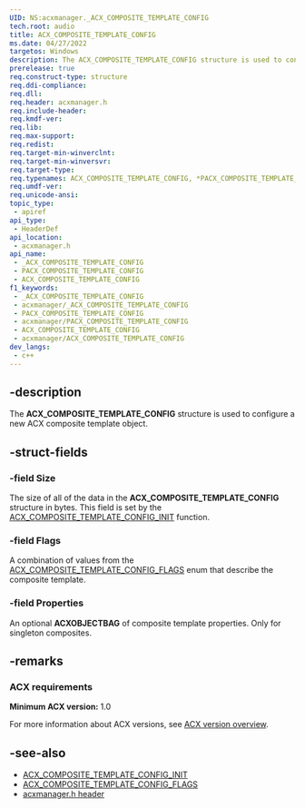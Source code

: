 ```yaml
---
UID: NS:acxmanager._ACX_COMPOSITE_TEMPLATE_CONFIG
tech.root: audio
title: ACX_COMPOSITE_TEMPLATE_CONFIG
ms.date: 04/27/2022
targetos: Windows
description: The ACX_COMPOSITE_TEMPLATE_CONFIG structure is used to configure a new ACX composite template object.
prerelease: true
req.construct-type: structure
req.ddi-compliance: 
req.dll: 
req.header: acxmanager.h
req.include-header: 
req.kmdf-ver: 
req.lib: 
req.max-support: 
req.redist: 
req.target-min-winverclnt: 
req.target-min-winversvr: 
req.target-type: 
req.typenames: ACX_COMPOSITE_TEMPLATE_CONFIG, *PACX_COMPOSITE_TEMPLATE_CONFIG
req.umdf-ver: 
req.unicode-ansi: 
topic_type:
 - apiref
api_type:
 - HeaderDef
api_location:
 - acxmanager.h
api_name:
 - _ACX_COMPOSITE_TEMPLATE_CONFIG
 - PACX_COMPOSITE_TEMPLATE_CONFIG
 - ACX_COMPOSITE_TEMPLATE_CONFIG
f1_keywords:
 - _ACX_COMPOSITE_TEMPLATE_CONFIG
 - acxmanager/_ACX_COMPOSITE_TEMPLATE_CONFIG
 - PACX_COMPOSITE_TEMPLATE_CONFIG
 - acxmanager/PACX_COMPOSITE_TEMPLATE_CONFIG
 - ACX_COMPOSITE_TEMPLATE_CONFIG
 - acxmanager/ACX_COMPOSITE_TEMPLATE_CONFIG
dev_langs:
 - c++
---
```


## -description

The **ACX_COMPOSITE_TEMPLATE_CONFIG** structure is used to configure a new ACX composite template object.

## -struct-fields

### -field Size

The size of all of the data in the **ACX_COMPOSITE_TEMPLATE_CONFIG** structure in bytes. This field is set by the [ACX_COMPOSITE_TEMPLATE_CONFIG_INIT](nf-acxmanager-acx_composite_template_config_init.md) function.

### -field Flags

A combination of values from the [ACX_COMPOSITE_TEMPLATE_CONFIG_FLAGS](ne-acxmanager-acx_composite_template_config_flags.md) enum that describe the composite template.

### -field Properties

An optional **ACXOBJECTBAG** of composite template properties. Only for singleton composites.

## -remarks

### ACX requirements

**Minimum ACX version:** 1.0

For more information about ACX versions, see [ACX version overview](/windows-hardware/drivers/audio/acx-version-overview).

## -see-also

- [ACX_COMPOSITE_TEMPLATE_CONFIG_INIT](nf-acxmanager-acx_composite_template_config_init.md)
- [ACX_COMPOSITE_TEMPLATE_CONFIG_FLAGS](ne-acxmanager-acx_composite_template_config_flags.md)
- [acxmanager.h header](index.md)

